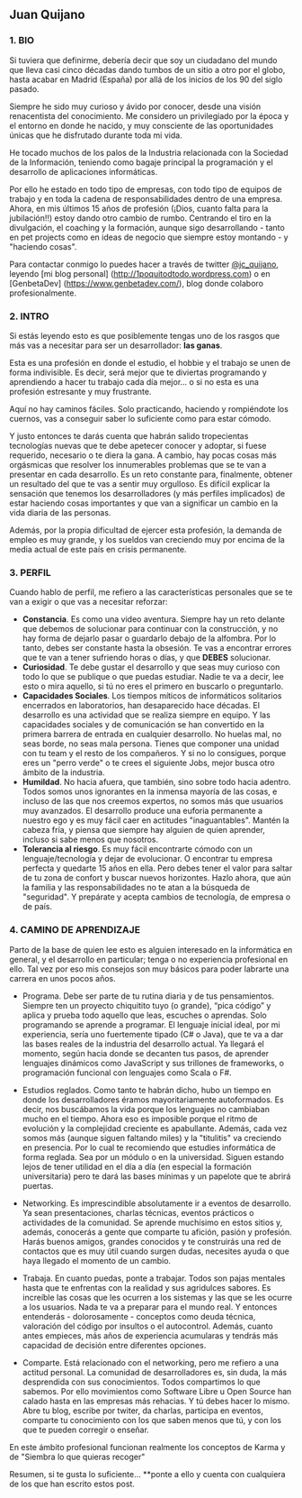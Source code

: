 ## Juan Quijano

### 1. BIO

Si tuviera que definirme, debería decir que soy un ciudadano del mundo que lleva casi cinco décadas dando tumbos de un sitio a otro por el globo, hasta acabar en Madrid (España) por allá de los inicios de los 90 del siglo pasado. 

Siempre he sido muy curioso y ávido por conocer, desde una visión renacentista del conocimiento. Me considero un privilegiado por la época y el entorno en donde he nacido, y muy consciente de las oportunidades únicas que he disfrutado durante toda mi vida.

He tocado muchos de los palos de la Industria relacionada con la Sociedad de la Información, teniendo como bagaje principal la programación y el desarrollo de aplicaciones informáticas. 

Por ello he estado en todo tipo de empresas, con todo tipo de equipos de trabajo y en toda la cadena de responsabilidades dentro de una empresa.
Ahora, en mis últimos 15 años de profesión (¡Dios, cuanto falta para la jubilación!!) estoy dando otro cambio de rumbo. Centrando el tiro en la divulgación, el coaching y la formación, aunque sigo desarrollando - tanto en pet projects como en ideas de negocio que siempre estoy montando - y "haciendo cosas".

Para contactar conmigo lo puedes hacer a través de twitter [@jc_quijano](https://twitter.com/jc_quijano), leyendo [mi blog personal] (http://1poquitodtodo.wordpress.com) o en [GenbetaDev] (https://www.genbetadev.com/), blog donde colaboro profesionalmente.


### 2. INTRO
Si estás leyendo esto es que posiblemente tengas uno de los rasgos que más vas a necesitar para ser un desarrollador: **las ganas**.

Esta es una profesión en donde el estudio, el hobbie y el trabajo se unen de forma indivisible. Es decir, será mejor que te diviertas programando y aprendiendo a hacer tu trabajo cada día mejor... o si no esta es una profesión estresante y muy frustrante. 

Aquí no hay caminos fáciles. Solo practicando, haciendo y rompiéndote los cuernos, vas a conseguir saber lo suficiente como para estar cómodo.

Y justo entonces te darás cuenta que habrán salido tropecientas tecnologías nuevas que te debe apetecer conocer y adoptar, si fuese requerido, necesario o te diera la gana.
A cambio, hay pocas cosas más orgásmicas que resolver los innumerables problemas que se te van a presentar en cada desarrollo. Es un reto constante para, finalmente, obtener un resultado del que te vas a sentir muy orgulloso. Es difícil explicar la sensación que tenemos los desarrolladores (y más perfiles implicados) de estar haciendo cosas importantes y que van a significar un cambio en la vida diaria de las personas.

Además, por la propia dificultad de ejercer esta profesión, la demanda de empleo es muy grande, y los sueldos van creciendo muy por encima de la media actual de este país en crisis permanente.


### 3. PERFIL
Cuando hablo de perfil, me refiero a las características personales que se te van a exigir o que vas a necesitar reforzar:

* **Constancia**. Es como una video aventura. Siempre hay un reto delante que debemos de solucionar para continuar con la construcción, y no hay forma de dejarlo pasar o guardarlo debajo de la alfombra. Por lo tanto, debes ser constante hasta la obsesión. Te vas a encontrar errores que te van a tener sufriendo horas o días, y que **DEBES** solucionar. 
* **Curiosidad**. Te debe gustar el desarrollo y que seas muy curioso con todo lo que se publique o que puedas estudiar. Nadie te va a decir, lee esto o mira aquello, si tú no eres el primero en buscarlo o preguntarlo.
* **Capacidades Sociales**. Los tiempos míticos de informáticos solitarios encerrados en laboratorios, han desaparecido hace décadas. El desarrollo es una actividad que se realiza siempre en equipo. Y las capacidades sociales y de comunicación se han convertido en la primera barrera de entrada en cualquier desarrollo. 
No huelas mal, no seas borde, no seas mala persona. Tienes que componer una unidad con tu team y el resto de los compañeros. Y si no lo consigues, porque eres un "perro verde" o te crees el siguiente Jobs, mejor busca otro ámbito de la industria.
* **Humildad**. No hacia afuera, que también, sino sobre todo hacia adentro. Todos somos unos ignorantes en la inmensa mayoría de las cosas, e incluso de las que nos creemos expertos, no somos más que usuarios muy avanzados. El desarrollo produce una euforia permanente a nuestro ego y es muy fácil caer en actitudes "inaguantables". Mantén la cabeza fría, y piensa que siempre hay alguien de quien aprender, incluso si sabe menos que nosotros.
* **Tolerancia al riesgo**. Es muy fácil encontrarte cómodo con un lenguaje/tecnología y dejar de evolucionar. O encontrar tu empresa perfecta y quedarte 15 años en ella. Pero debes tener el valor para saltar de tu zona de confort y buscar nuevos horizontes. Hazlo ahora, que aún la familia y las responsabilidades no te atan a la búsqueda de "seguridad". Y prepárate y acepta cambios de tecnología, de empresa o de país.


### 4. CAMINO DE APRENDIZAJE
Parto de la base de quien lee esto es alguien interesado en la informática en general, y el desarrollo en particular; tenga o no experiencia profesional en ello. Tal vez por eso mis consejos son muy básicos para poder labrarte una carrera en unos pocos años.

* Programa. Debe ser parte de tu rutina diaria y de tus pensamientos. Siempre ten un proyecto chiquitito tuyo (o grande), “pica código” y aplica y prueba todo aquello que leas, escuches o aprendas. Solo programando se aprende a programar. 
El lenguaje inicial ideal, por mi experiencia, sería uno fuertemente tipado (C# o Java), que te va a dar las bases reales de la industria del desarrollo actual. Ya llegará el momento, según hacia donde se decanten tus pasos, de aprender lenguajes dinámicos como JavaScript y sus trillones de frameworks, o programación funcional con lenguajes como Scala o F#.

* Estudios reglados. Como tanto te habrán dicho, hubo un tiempo en donde los desarrolladores éramos mayoritariamente autoformados. Es decir, nos buscábamos la vida porque los lenguajes no cambiaban mucho en el tiempo. Ahora eso es imposible porque el ritmo de evolución y la complejidad creciente es apabullante. Además, cada vez somos más (aunque siguen faltando miles) y la "titulitis" va creciendo en presencia. Por lo cual te recomiendo que estudies informática de forma reglada. Sea por un módulo o en la universidad. 
Siguen estando lejos de tener utilidad en el día a día (en especial la formación universitaria) pero te dará las bases mínimas y un papelote que te abrirá puertas.

* Networking. Es imprescindible absolutamente ir a eventos de desarrollo. Ya sean presentaciones, charlas técnicas, eventos prácticos o actividades de la comunidad. Se aprende muchísimo en estos sitios y, además, conocerás a gente que comparte tu afición, pasión y profesión. Harás buenos amigos, grandes conocidos y te construirás una red de contactos que es muy útil cuando surgen dudas, necesites ayuda o que haya llegado el momento de un cambio. 

* Trabaja. En cuanto puedas, ponte a trabajar. Todos son pajas mentales hasta que te enfrentas con la realidad y sus agridulces sabores. Es increíble las cosas que les ocurren a los sistemas y las que se les ocurre a los usuarios. Nada te va a preparar para el mundo real. Y entonces entenderás - dolorosamente - conceptos como deuda técnica, valoración del código por insultos o el autocontrol. Además, cuanto antes empieces, más años de experiencia acumularas y tendrás más capacidad de decisión entre diferentes opciones.

* Comparte. Está relacionado con el networking, pero me refiero a una actitud personal. La comunidad de desarrolladores es, sin duda, la más desprendida con sus conocimientos. Todos compartimos lo que sabemos. Por ello movimientos como Software Libre u Open Source han calado hasta en las empresas más rehacias. Y tú debes hacer lo mismo. Abre tu blog, escribe por twiter, da charlas, participa en eventos, comparte tu conocimiento con los que saben menos que tú, y con los que te pueden corregir o enseñar.

En este ámbito profesional funcionan realmente los conceptos de Karma y de "Siembra lo que quieras recoger"

Resumen, si te gusta lo suficiente… **ponte a ello y cuenta con cualquiera de los que han escrito estos post.